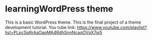 # learningWordPress theme
This is a basic WordPress theme. This is the final project of a theme development tutorial. You tube link: https://www.youtube.com/playlist?list=PLpcSpRrAaOaqMA4RdhSnnNcaqOVpX7qi5

